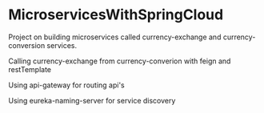# MicroservicesWithSpringCloud

Project on building microservices called currency-exchange and currency-conversion services.

Calling currency-exchange from currency-converion with feign and restTemplate

Using api-gateway for routing api's

Using eureka-naming-server for service discovery
